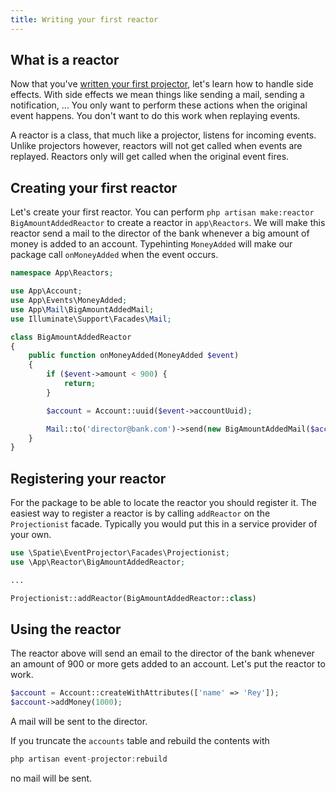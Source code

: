 ```yaml
---
title: Writing your first reactor
---
```


## What is a reactor

Now that you've [written your first projector](/laravel-event-projector/v2/using-projectors/writing-your-first-projector), let's learn how to handle side effects. With side effects we mean things like sending a mail, sending a notification, ... You only want to perform these actions when the original event happens. You don't want to do this work when replaying events.

A reactor is a class, that much like a projector, listens for incoming events. Unlike projectors however, reactors will not get called when events are replayed. Reactors only will get called when the original event fires.

## Creating your first reactor

Let's create your first reactor. You can perform `php artisan make:reactor BigAmountAddedReactor` to create a reactor in `app\Reactors`. We will make this reactor send a mail to the director of the bank whenever a big amount of money is added to an account. Typehinting `MoneyAdded` will make our package call `onMoneyAdded` when the event occurs.

```php
namespace App\Reactors;

use App\Account;
use App\Events\MoneyAdded;
use App\Mail\BigAmountAddedMail;
use Illuminate\Support\Facades\Mail;

class BigAmountAddedReactor
{
    public function onMoneyAdded(MoneyAdded $event)
    {
        if ($event->amount < 900) {
            return;
        }

        $account = Account::uuid($event->accountUuid);

        Mail::to('director@bank.com')->send(new BigAmountAddedMail($account, $event->amount));
    }
}
```

## Registering your reactor

 For the package to be able to locate the reactor you should register it. The easiest way to register a reactor is by calling `addReactor` on the `Projectionist` facade. Typically you would put this in a service provider of your own.

```php
use \Spatie\EventProjector\Facades\Projectionist;
use \App\Reactor\BigAmountAddedReactor;

...

Projectionist::addReactor(BigAmountAddedReactor::class)
```

## Using the reactor

The reactor above will send an email to the director of the bank whenever an amount of 900 or more gets added to an account. Let's put the reactor to work.

```php
$account = Account::createWithAttributes(['name' => 'Rey']);
$account->addMoney(1000);
```

A mail will be sent to the director.

If you truncate the `accounts` table and rebuild the contents with

```php
php artisan event-projector:rebuild
```

no mail will be sent.

